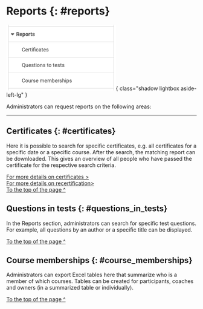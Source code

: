 # Reports {: #reports}

![admin_reports_overview_v2_en.png](assets/admin_reports_overview_v2_en.png){ class="shadow lightbox aside-left-lg" }

Administrators can request reports on the following areas:

---


## Certificates {: #certificates}

Here it is possible to search for specific certificates, e.g. all certificates for a specific date or a specific course. After the search, the matching report can be downloaded. This gives an overview of all people who have passed the certificate for the respective search criteria.

[For more details on certificates >](../../manual_user/learningresources/Course_Settings_Assessment.md#certificate)<br>
[For more details on recertification>](../../manual_user/learningresources/Course_Settings_Assessment.md#recertification)<br>
[To the top of the page ^](#reports)



## Questions in tests {: #questions_in_tests}

In the Reports section, administrators can search for specific test questions.
For example, all questions by an author or a specific title can be displayed.

[To the top of the page ^](#reports)



## Course memberships {: #course_memberships}

Administrators can export Excel tables here that summarize who is a member of which courses. Tables can be created for participants, coaches and owners (in a summarized table or individually).

[To the top of the page ^](#reports)

